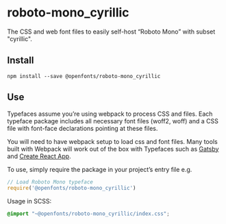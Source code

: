
# roboto-mono_cyrillic

The CSS and web font files to easily self-host “Roboto Mono” with subset "cyrillic".

## Install

`npm install --save @openfonts/roboto-mono_cyrillic`

## Use

Typefaces assume you’re using webpack to process CSS and files. Each typeface
package includes all necessary font files (woff2, woff) and a CSS file with
font-face declarations pointing at these files.

You will need to have webpack setup to load css and font files. Many tools built
with Webpack will work out of the box with Typefaces such as [Gatsby](https://github.com/gatsbyjs/gatsby)
and [Create React App](https://github.com/facebookincubator/create-react-app).

To use, simply require the package in your project’s entry file e.g.

```javascript
// Load Roboto Mono typeface
require('@openfonts/roboto-mono_cyrillic')
```

Usage in SCSS:
```scss
@import "~@openfonts/roboto-mono_cyrillic/index.css";
```
